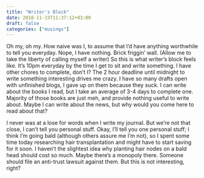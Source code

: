 ```yaml
---
title: "Writer's Block"
date: 2018-11-15T11:37:12+03:00
draft: false
categories: ["musings"]
---
```


Oh my, oh my. How naive was I, to assume that I’d have anything worthwhile to tell you everyday. Nope, I have nothing. Brick friggin’ wall. (Allow me to take the liberty of calling myself a writer) So this is what writer’s block feels like. It’s 10pm everyday by the time I get to sit and write something. I have other chores to complete, don’t I? The 2 hour deadline until midnight to write something interesting drives me crazy. I have so many drafts open with unfinished blogs, I gave up on them because they suck. I can write about the books I read, but I take an average of 3-4 days to complete one. Majority of those books are just meh, and provide nothing useful to write about. Maybe I can write about the news, but why would you come here to read about that?

I never was at a lose for words when I write my journal. But we’re not that close, I can’t tell you personal stuff. Okay, I’ll tell you one personal stuff; I think I’m going bald (although others assure me I’m not), so I spent some time today researching hair transplantation and might have to start saving for it soon. I haven’t the slightest idea why planting hair nodes on a bald head should cost so much. Maybe there’s a monopoly there. Someone should file an anti-trust lawsuit against them. But this is not interesting, right?